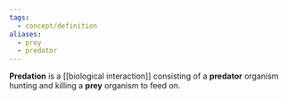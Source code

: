 ```yaml
---
tags:
  - concept/definition
aliases:
  - prey
  - predator
---
```

**Predation** is a [[biological interaction]] consisting of a **predator** organism hunting and killing a **prey** organism to feed on.